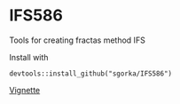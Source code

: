 
# IFS586

Tools for creating fractas method IFS

Install with 
```
devtools::install_github("sgorka/IFS586")
```

[Vignette](https://rawgit.com/sgorka/IFS586/master/vignettes/IFS_vignette.html)

